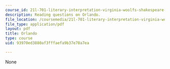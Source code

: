 ```yaml
---
course_id: 21l-701-literary-interpretation-virginia-woolfs-shakespeare-spring-2001
description: Reading questions on Orlando.
file_location: /coursemedia/21l-701-literary-interpretation-virginia-woolfs-shakespeare-spring-2001/93970ed3880af3fffaefa9b37e78a7ea_MIT21L_701S01_orlando.pdf
file_type: application/pdf
layout: pdf
title: Orlando
type: course
uid: 93970ed3880af3fffaefa9b37e78a7ea

---
```

None